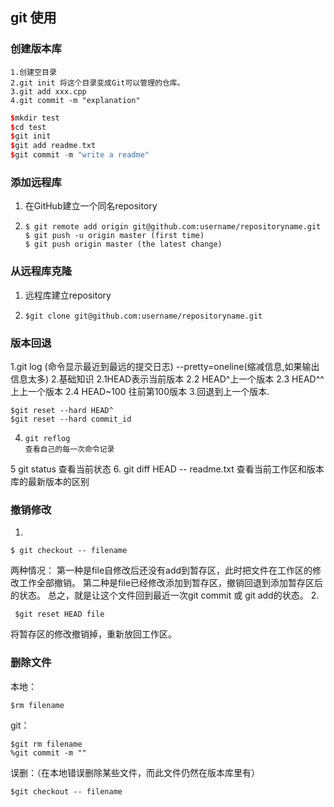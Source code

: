 ## git 使用

### 创建版本库
	1.创建空目录
	2.git init 将这个目录变成Git可以管理的仓库。
	3.git add xxx.cpp 
	4.git commit -m "explanation"

```c++
$mkdir test
$cd test
$git init
$git add readme.txt
$git commit -m "write a readme"
```

### 添加远程库
1. 在GitHub建立一个同名repository

2. ```
   $ git remote add origin git@github.com:username/repositoryname.git
   $ git push -u origin master (first time)
   $ git push origin master (the latest change)
   ```



### 从远程库克隆
1. 远程库建立repository

2. ```
   $git clone git@github.com:username/repositoryname.git
   ```
### 版本回退
1.git log (命令显示最近到最远的提交日志)
	--pretty=oneline(缩减信息,如果输出信息太多)
2.基础知识
	2.1HEAD表示当前版本
	2.2 HEAD^上一个版本
	2.3 HEAD^^上上一个版本
	2.4 HEAD~100 往前第100版本
3.回退到上一个版本.

```
$git reset --hard HEAD^
$git reset --hard commit_id
```
4. ```
   git reflog
   查看自己的每一次命令记录
   ```

5 git status
 	查看当前状态
6. git diff HEAD -- readme.txt
	查看当前工作区和版本库的最新版本的区别
### 撤销修改
1.

```
$ git checkout -- filename
```
两种情况：
第一种是file自修改后还没有add到暂存区，此时把文件在工作区的修改工作全部撤销。
第二种是file已经修改添加到暂存区，撤销回退到添加暂存区后的状态。
总之，就是让这个文件回到最近一次git commit 或 git add的状态。
2.

```
 $git reset HEAD file
```
将暂存区的修改撤销掉，重新放回工作区。

### 删除文件
本地：

```
$rm filename
```

git：

```
$git rm filename
%git commit -m ""
```

误删：（在本地错误删除某些文件，而此文件仍然在版本库里有）

```
$git checkout -- filename 
```

